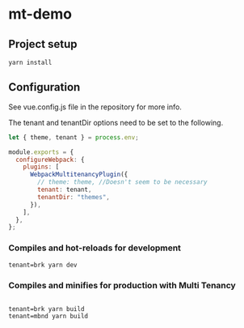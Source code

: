 # mt-demo

## Project setup

```
yarn install
```

## Configuration

See vue.config.js file in the repository for more info.

The tenant and tenantDir options need to be set to the following.

```js
let { theme, tenant } = process.env;

module.exports = {
  configureWebpack: {
    plugins: [
      WebpackMultitenancyPlugin({
        // theme: theme, //Doesn't seem to be necessary
        tenant: tenant,
        tenantDir: "themes",
      }),
    ],
  },
};
```

### Compiles and hot-reloads for development

```
tenant=brk yarn dev
```

### Compiles and minifies for production with Multi Tenancy

```

tenant=brk yarn build
tenant=mbnd yarn build
```
